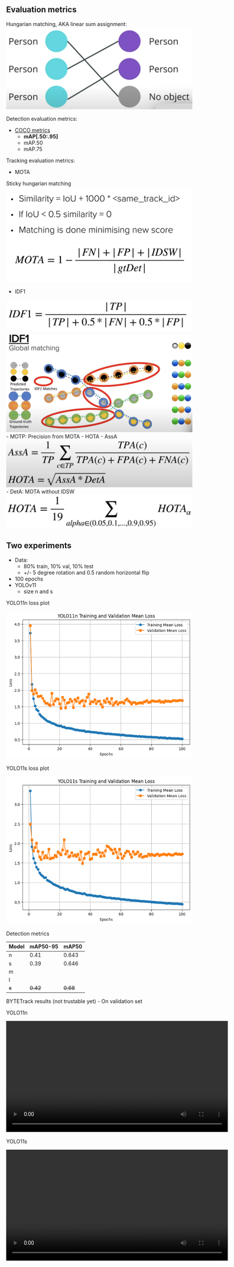 <h2>Evaluation metrics</h2>
Hungarian matching, AKA linear sum assignment:
<img src='resources/9/hungarian.png'>

Detection evaluation metrics:

- <a href="https://cocodataset.org/#detection-eval">COCO metrics</a>
    - **mAP[.50:.95]**
    - mAP.50
    - mAP.75

Tracking evaluation metrics:
- MOTA

Sticky hungarian matching
<img src='resources/9/sticky.png'>
<img src='resources/9/mota.png'>
- IDF1
<img src='resources/9/idf1-1.png'>
<img src='resources/9/idf1-2.png'>
- MOTP: Precision from MOTA
- HOTA
    - AssA
<img src='resources/9/hota1.png'>
    - DetA: MOTA without IDSW
<img src='resources/9/hota2.png'>

<h2>Two experiments</h2>

- Data: 
    - 80% train, 10% val, 10% test
    - +/- 5 degree rotation and 0.5 random horizontal flip
- 100 epochs
- YOLOv11
    - size n and s

YOLO11n loss plot

<img src='resources/9/yolon_losses.png'>

YOLO11s loss plot

<img src='resources/9/yolos_losses.png'>

Detection metrics

| Model | mAP50-95 | mAP50 |
|-------|----------|-------|
| n     | 0.41     | 0.643  |
| s     | 0.39     | 0.646  |
| m     |          |       |
| l     |          |       |
| ~~x~~ | ~~0.42~~ | ~~0.68~~ |

BYTETrack results (not trustable yet) - On validation set

YOLO11n

<video controls width="600">
  <source src="resources/9/byte_n.mp4" type="video/mp4">
  Your browser does not support the video tag.
</video>


YOLO11s

<video controls width="600">
  <source src="resources/9/byte_s.mp4" type="video/mp4">
  Your browser does not support the video tag.
</video>